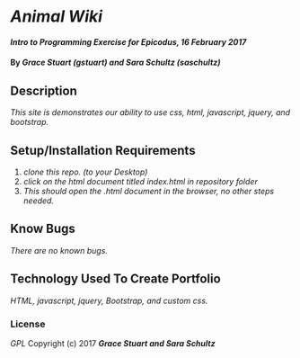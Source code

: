 # _Animal Wiki_

#### _Intro to Programming Exercise for Epicodus, 16 February 2017_

#### By _**Grace Stuart (gstuart) and Sara Schultz (saschultz)**_

## Description
_This site is demonstrates our ability to use css, html, javascript, jquery, and bootstrap._

## Setup/Installation Requirements
1. _clone this repo. (to your Desktop)_
2. _click on the html document titled index.html in repository folder_
3. _This should open the .html document in the browser, no other steps needed._

## Know Bugs
_There are no known bugs._

## Technology Used To Create Portfolio
*_HTML, javascript, jquery, Bootstrap, and custom css._*

### License

*GPL*
Copyright (c) 2017 **_Grace Stuart and Sara Schultz_**
